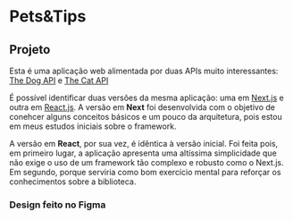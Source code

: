 # Pets&Tips

## Projeto

Esta é uma aplicação web alimentada por duas APIs muito interessantes: [The Dog API](https://www.thedogapi.com/) e [The Cat API](https://developers.thecatapi.com/view-account/ylX4blBYT9FaoVd6OhvR?report=bOoHBz-8t)

É possível identificar duas versões da mesma aplicação: uma em [Next.js](https://nextjs.org/) e outra em [React.js](https://react.dev/). A versão em **Next** foi desenvolvida com o objetivo de conehcer alguns conceitos básicos e um pouco da arquitetura, pois estou em meus estudos iniciais sobre o framework.

A versão em **React**, por sua vez, é idêntica à versão inicial. Foi feita pois, em primeiro lugar, a aplicação apresenta uma altíssima simplicidade que não exige o uso de um framework tão complexo e robusto como o Next.js. Em segundo, porque serviria como bom exercício mental para reforçar os conhecimentos sobre a biblioteca.

### Design feito no **Figma**
